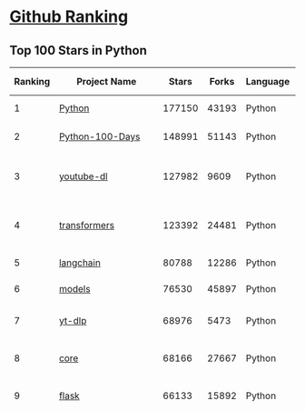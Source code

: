 [Github Ranking](../README.md)
==========

## Top 100 Stars in Python

| Ranking | Project Name | Stars | Forks | Language | Open Issues | Description | Last Commit |
| ------- | ------------ | ----- | ----- | -------- | ----------- | ----------- | ----------- |
| 1 | [Python](https://github.com/TheAlgorithms/Python) | 177150 | 43193 | Python | 31 | All Algorithms implemented in Python | 2024-03-29T09:40:01Z |
| 2 | [Python-100-Days](https://github.com/jackfrued/Python-100-Days) | 148991 | 51143 | Python | 522 | Python - 100天从新手到大师 | 2024-03-24T01:21:44Z |
| 3 | [youtube-dl](https://github.com/ytdl-org/youtube-dl) | 127982 | 9609 | Python | 3750 | Command-line program to download videos from YouTube.com and other video sites | 2024-03-29T13:24:41Z |
| 4 | [transformers](https://github.com/huggingface/transformers) | 123392 | 24481 | Python | 787 | 🤗 Transformers: State-of-the-art Machine Learning for Pytorch, TensorFlow, and JAX. | 2024-03-31T04:26:00Z |
| 5 | [langchain](https://github.com/langchain-ai/langchain) | 80788 | 12286 | Python | 1096 | 🦜🔗 Build context-aware reasoning applications | 2024-03-31T04:41:12Z |
| 6 | [models](https://github.com/tensorflow/models) | 76530 | 45897 | Python | 1047 | Models and examples built with TensorFlow | 2024-03-27T16:31:34Z |
| 7 | [yt-dlp](https://github.com/yt-dlp/yt-dlp) | 68976 | 5473 | Python | 1242 | A feature-rich command-line audio/video downloader | 2024-03-31T03:32:56Z |
| 8 | [core](https://github.com/home-assistant/core) | 68166 | 27667 | Python | 2560 | :house_with_garden: Open source home automation that puts local control and privacy first. | 2024-03-31T07:24:43Z |
| 9 | [flask](https://github.com/pallets/flask) | 66133 | 15892 | Python | 3 | The Python micro framework for building web applications. | 2024-03-30T20:02:35Z |
| 10 | [funNLP](https://github.com/fighting41love/funNLP) | 63082 | 14018 | Python | 24 | 中英文敏感词、语言检测、中外手机/电话归属地/运营商查询、名字推断性别、手机号抽取、身份证抽取、邮箱抽取、中日文人名库、中文缩写库、拆字词典、词汇情感值、停用词、反动词表、暴恐词表、繁简体转换、英文模拟中文发音、汪峰歌词生成器、职业名称词库、同义词库、反义词库、否定词库、汽车品牌词库、汽车零件词库、连续英文切割、各种中文词向量、公司名字大全、古诗词库、IT词库、财经词库、成语词库、地名词库、历史名人词库、诗词词库、医学词库、饮食词库、法律词库、汽车词库、动物词库、中文聊天语料、中文谣言数据、百度中文问答数据集、句子相似度匹配算法集合、bert资源、文本生成&摘要相关工具、cocoNLP信息抽取工具、国内电话号码正则匹配、清华大学XLORE:中英文跨语言百科知识图谱、清华大学人工智能技术系列报告、自然语言生成、NLU太难了系列、自动对联数据及机器人、用户名黑名单列表、罪名法务名词及分类模型、微信公众号语料、cs224n深度学习自然语言处理课程、中文手写汉字识别、中文自然语言处理 语料/数据集、变量命名神器、分词语料库+代码、任务型对话英文数据集、ASR 语音数据集 + 基于深度学习的中文语音识别系统、笑声检测器、Microsoft多语言数字/单位/如日期时间识别包、中华新华字典数据库及api(包括常用歇后语、成语、词语和汉字)、文档图谱自动生成、SpaCy 中文模型、Common Voice语音识别数据集新版、神经网络关系抽取、基于bert的命名实体识别、关键词(Keyphrase)抽取包pke、基于医疗领域知识图谱的问答系统、基于依存句法与语义角色标注的事件三元组抽取、依存句法分析4万句高质量标注数据、cnocr：用来做中文OCR的Python3包、中文人物关系知识图谱项目、中文nlp竞赛项目及代码汇总、中文字符数据、speech-aligner: 从“人声语音”及其“语言文本”产生音素级别时间对齐标注的工具、AmpliGraph: 知识图谱表示学习(Python)库：知识图谱概念链接预测、Scattertext 文本可视化(python)、语言/知识表示工具：BERT & ERNIE、中文对比英文自然语言处理NLP的区别综述、Synonyms中文近义词工具包、HarvestText领域自适应文本挖掘工具（新词发现-情感分析-实体链接等）、word2word：(Python)方便易用的多语言词-词对集：62种语言/3,564个多语言对、语音识别语料生成工具：从具有音频/字幕的在线视频创建自动语音识别(ASR)语料库、构建医疗实体识别的模型（包含词典和语料标注）、单文档非监督的关键词抽取、Kashgari中使用gpt-2语言模型、开源的金融投资数据提取工具、文本自动摘要库TextTeaser: 仅支持英文、人民日报语料处理工具集、一些关于自然语言的基本模型、基于14W歌曲知识库的问答尝试--功能包括歌词接龙and已知歌词找歌曲以及歌曲歌手歌词三角关系的问答、基于Siamese bilstm模型的相似句子判定模型并提供训练数据集和测试数据集、用Transformer编解码模型实现的根据Hacker News文章标题自动生成评论、用BERT进行序列标记和文本分类的模板代码、LitBank：NLP数据集——支持自然语言处理和计算人文学科任务的100部带标记英文小说语料、百度开源的基准信息抽取系统、虚假新闻数据集、Facebook: LAMA语言模型分析，提供Transformer-XL/BERT/ELMo/GPT预训练语言模型的统一访问接口、CommonsenseQA：面向常识的英文QA挑战、中文知识图谱资料、数据及工具、各大公司内部里大牛分享的技术文档 PDF 或者 PPT、自然语言生成SQL语句（英文）、中文NLP数据增强（EDA）工具、英文NLP数据增强工具 、基于医药知识图谱的智能问答系统、京东商品知识图谱、基于mongodb存储的军事领域知识图谱问答项目、基于远监督的中文关系抽取、语音情感分析、中文ULMFiT-情感分析-文本分类-语料及模型、一个拍照做题程序、世界各国大规模人名库、一个利用有趣中文语料库 qingyun 训练出来的中文聊天机器人、中文聊天机器人seqGAN、省市区镇行政区划数据带拼音标注、教育行业新闻语料库包含自动文摘功能、开放了对话机器人-知识图谱-语义理解-自然语言处理工具及数据、中文知识图谱：基于百度百科中文页面-抽取三元组信息-构建中文知识图谱、masr: 中文语音识别-提供预训练模型-高识别率、Python音频数据增广库、中文全词覆盖BERT及两份阅读理解数据、ConvLab：开源多域端到端对话系统平台、中文自然语言处理数据集、基于最新版本rasa搭建的对话系统、基于TensorFlow和BERT的管道式实体及关系抽取、一个小型的证券知识图谱/知识库、复盘所有NLP比赛的TOP方案、OpenCLaP：多领域开源中文预训练语言模型仓库、UER：基于不同语料+编码器+目标任务的中文预训练模型仓库、中文自然语言处理向量合集、基于金融-司法领域(兼有闲聊性质)的聊天机器人、g2pC：基于上下文的汉语读音自动标记模块、Zincbase 知识图谱构建工具包、诗歌质量评价/细粒度情感诗歌语料库、快速转化「中文数字」和「阿拉伯数字」、百度知道问答语料库、基于知识图谱的问答系统、jieba_fast 加速版的jieba、正则表达式教程、中文阅读理解数据集、基于BERT等最新语言模型的抽取式摘要提取、Python利用深度学习进行文本摘要的综合指南、知识图谱深度学习相关资料整理、维基大规模平行文本语料、StanfordNLP 0.2.0：纯Python版自然语言处理包、NeuralNLP-NeuralClassifier：腾讯开源深度学习文本分类工具、端到端的封闭域对话系统、中文命名实体识别：NeuroNER vs. BertNER、新闻事件线索抽取、2019年百度的三元组抽取比赛：“科学空间队”源码、基于依存句法的开放域文本知识三元组抽取和知识库构建、中文的GPT2训练代码、ML-NLP - 机器学习(Machine Learning)NLP面试中常考到的知识点和代码实现、nlp4han:中文自然语言处理工具集(断句/分词/词性标注/组块/句法分析/语义分析/NER/N元语法/HMM/代词消解/情感分析/拼写检查、XLM：Facebook的跨语言预训练语言模型、用基于BERT的微调和特征提取方法来进行知识图谱百度百科人物词条属性抽取、中文自然语言处理相关的开放任务-数据集-当前最佳结果、CoupletAI - 基于CNN+Bi-LSTM+Attention 的自动对对联系统、抽象知识图谱、MiningZhiDaoQACorpus - 580万百度知道问答数据挖掘项目、brat rapid annotation tool: 序列标注工具、大规模中文知识图谱数据：1.4亿实体、数据增强在机器翻译及其他nlp任务中的应用及效果、allennlp阅读理解:支持多种数据和模型、PDF表格数据提取工具 、 Graphbrain：AI开源软件库和科研工具，目的是促进自动意义提取和文本理解以及知识的探索和推断、简历自动筛选系统、基于命名实体识别的简历自动摘要、中文语言理解测评基准，包括代表性的数据集&基准模型&语料库&排行榜、树洞 OCR 文字识别 、从包含表格的扫描图片中识别表格和文字、语声迁移、Python口语自然语言处理工具集(英文)、 similarity：相似度计算工具包，java编写、海量中文预训练ALBERT模型 、Transformers 2.0 、基于大规模音频数据集Audioset的音频增强 、Poplar：网页版自然语言标注工具、图片文字去除，可用于漫画翻译 、186种语言的数字叫法库、Amazon发布基于知识的人-人开放领域对话数据集 、中文文本纠错模块代码、繁简体转换 、 Python实现的多种文本可读性评价指标、类似于人名/地名/组织机构名的命名体识别数据集 、东南大学《知识图谱》研究生课程(资料)、. 英文拼写检查库 、 wwsearch是企业微信后台自研的全文检索引擎、CHAMELEON：深度学习新闻推荐系统元架构 、 8篇论文梳理BERT相关模型进展与反思、DocSearch：免费文档搜索引擎、 LIDA：轻量交互式对话标注工具 、aili - the fastest in-memory index in the East 东半球最快并发索引 、知识图谱车音工作项目、自然语言生成资源大全 、中日韩分词库mecab的Python接口库、中文文本摘要/关键词提取、汉字字符特征提取器 (featurizer)，提取汉字的特征（发音特征、字形特征）用做深度学习的特征、中文生成任务基准测评 、中文缩写数据集、中文任务基准测评 - 代表性的数据集-基准(预训练)模型-语料库-baseline-工具包-排行榜、PySS3：面向可解释AI的SS3文本分类器机器可视化工具 、中文NLP数据集列表、COPE - 格律诗编辑程序、doccano：基于网页的开源协同多语言文本标注工具 、PreNLP：自然语言预处理库、简单的简历解析器，用来从简历中提取关键信息、用于中文闲聊的GPT2模型：GPT2-chitchat、基于检索聊天机器人多轮响应选择相关资源列表(Leaderboards、Datasets、Papers)、(Colab)抽象文本摘要实现集锦(教程 、词语拼音数据、高效模糊搜索工具、NLP数据增广资源集、微软对话机器人框架 、 GitHub Typo Corpus：大规模GitHub多语言拼写错误/语法错误数据集、TextCluster：短文本聚类预处理模块 Short text cluster、面向语音识别的中文文本规范化、BLINK：最先进的实体链接库、BertPunc：基于BERT的最先进标点修复模型、Tokenizer：快速、可定制的文本词条化库、中文语言理解测评基准，包括代表性的数据集、基准(预训练)模型、语料库、排行榜、spaCy 医学文本挖掘与信息提取 、 NLP任务示例项目代码集、 python拼写检查库、chatbot-list - 行业内关于智能客服、聊天机器人的应用和架构、算法分享和介绍、语音质量评价指标(MOSNet, BSSEval, STOI, PESQ, SRMR)、 用138GB语料训练的法文RoBERTa预训练语言模型 、BERT-NER-Pytorch：三种不同模式的BERT中文NER实验、无道词典 - 有道词典的命令行版本，支持英汉互查和在线查询、2019年NLP亮点回顾、 Chinese medical dialogue data 中文医疗对话数据集 、最好的汉字数字(中文数字)-阿拉伯数字转换工具、 基于百科知识库的中文词语多词义/义项获取与特定句子词语语义消歧、awesome-nlp-sentiment-analysis - 情感分析、情绪原因识别、评价对象和评价词抽取、LineFlow：面向所有深度学习框架的NLP数据高效加载器、中文医学NLP公开资源整理 、MedQuAD：(英文)医学问答数据集、将自然语言数字串解析转换为整数和浮点数、Transfer Learning in Natural Language Processing (NLP) 、面向语音识别的中文/英文发音辞典、Tokenizers：注重性能与多功能性的最先进分词器、CLUENER 细粒度命名实体识别 Fine Grained Named Entity Recognition、 基于BERT的中文命名实体识别、中文谣言数据库、NLP数据集/基准任务大列表、nlp相关的一些论文及代码, 包括主题模型、词向量(Word Embedding)、命名实体识别(NER)、文本分类(Text Classificatin)、文本生成(Text Generation)、文本相似性(Text Similarity)计算等，涉及到各种与nlp相关的算法，基于keras和tensorflow 、Python文本挖掘/NLP实战示例、 Blackstone：面向非结构化法律文本的spaCy pipeline和NLP模型通过同义词替换实现文本“变脸” 、中文 预训练 ELECTREA 模型: 基于对抗学习 pretrain Chinese Model 、albert-chinese-ner - 用预训练语言模型ALBERT做中文NER 、基于GPT2的特定主题文本生成/文本增广、开源预训练语言模型合集、多语言句向量包、编码、标记和实现：一种可控高效的文本生成方法、 英文脏话大列表 、attnvis：GPT2、BERT等transformer语言模型注意力交互可视化、CoVoST：Facebook发布的多语种语音-文本翻译语料库，包括11种语言(法语、德语、荷兰语、俄语、西班牙语、意大利语、土耳其语、波斯语、瑞典语、蒙古语和中文)的语音、文字转录及英文译文、Jiagu自然语言处理工具 - 以BiLSTM等模型为基础，提供知识图谱关系抽取 中文分词 词性标注 命名实体识别 情感分析 新词发现 关键词 文本摘要 文本聚类等功能、用unet实现对文档表格的自动检测，表格重建、NLP事件提取文献资源列表 、 金融领域自然语言处理研究资源大列表、CLUEDatasetSearch - 中英文NLP数据集：搜索所有中文NLP数据集，附常用英文NLP数据集 、medical_NER - 中文医学知识图谱命名实体识别 、(哈佛)讲因果推理的免费书、知识图谱相关学习资料/数据集/工具资源大列表、Forte：灵活强大的自然语言处理pipeline工具集 、Python字符串相似性算法库、PyLaia：面向手写文档分析的深度学习工具包、TextFooler：针对文本分类/推理的对抗文本生成模块、Haystack：灵活、强大的可扩展问答(QA)框架、中文关键短语抽取工具 | 2024-03-06T12:50:47Z |
| 11 | [ansible](https://github.com/ansible/ansible) | 60785 | 23637 | Python | 526 | Ansible is a radically simple IT automation platform that makes your applications and systems easier to deploy and maintain. Automate everything from code deployment to network configuration to cloud management, in a language that approaches plain English, using SSH, with no agents to install on remote systems. https://docs.ansible.com. | 2024-03-29T19:26:06Z |
| 12 | [whisper](https://github.com/openai/whisper) | 58898 | 6737 | Python | 0 | Robust Speech Recognition via Large-Scale Weak Supervision | 2024-03-31T02:16:14Z |
| 13 | [PayloadsAllTheThings](https://github.com/swisskyrepo/PayloadsAllTheThings) | 56288 | 13885 | Python | 0 | A list of useful payloads and bypass for Web Application Security and Pentest/CTF | 2024-03-30T12:22:08Z |
| 14 | [d2l-zh](https://github.com/d2l-ai/d2l-zh) | 55936 | 10358 | Python | 0 | 《动手学深度学习》：面向中文读者、能运行、可讨论。中英文版被70多个国家的500多所大学用于教学。 | 2024-03-18T07:40:13Z |
| 15 | [gpt4free](https://github.com/xtekky/gpt4free) | 55503 | 12681 | Python | 92 | The official gpt4free repository \| various collection of powerful language models | 2024-03-30T13:10:02Z |
| 16 | [localstack](https://github.com/localstack/localstack) | 51810 | 3781 | Python | 305 | 💻 A fully functional local AWS cloud stack. Develop and test your cloud & Serverless apps offline | 2024-03-30T09:29:36Z |
| 17 | [face_recognition](https://github.com/ageitgey/face_recognition) | 51501 | 13266 | Python | 731 | The world's simplest facial recognition api for Python and the command line | 2024-02-24T12:51:59Z |
| 18 | [you-get](https://github.com/soimort/you-get) | 49145 | 9288 | Python | 0 | :arrow_double_down: Dumb downloader that scrapes the web | 2024-03-04T02:17:52Z |
| 19 | [screenshot-to-code](https://github.com/abi/screenshot-to-code) | 47292 | 5598 | Python | 73 | Drop in a screenshot and convert it to clean code (HTML/Tailwind/React/Vue) | 2024-03-30T22:41:15Z |
| 20 | [open-interpreter](https://github.com/OpenInterpreter/open-interpreter) | 46109 | 3983 | Python | 86 | A natural language interface for computers | 2024-03-29T18:33:47Z |
| 21 | [keras](https://github.com/keras-team/keras) | 60781 | 19312 | Python | 222 | Deep Learning for humans | 2024-03-30T18:09:14Z |
| 22 | [cpython](https://github.com/python/cpython) | 59145 | 28698 | Python | 6917 | The Python programming language | 2024-03-31T08:08:06Z |
| 23 | [whisper](https://github.com/openai/whisper) | 58898 | 6737 | Python | 0 | Robust Speech Recognition via Large-Scale Weak Supervision | 2024-03-31T02:16:14Z |
| 24 | [scikit-learn](https://github.com/scikit-learn/scikit-learn) | 57832 | 24945 | Python | 1635 | scikit-learn: machine learning in Python | 2024-03-31T07:39:51Z |
| 25 | [manim](https://github.com/3b1b/manim) | 57216 | 5535 | Python | 394 | Animation engine for explanatory math videos | 2024-03-21T17:36:22Z |
| 26 | [PayloadsAllTheThings](https://github.com/swisskyrepo/PayloadsAllTheThings) | 56288 | 13885 | Python | 0 | A list of useful payloads and bypass for Web Application Security and Pentest/CTF | 2024-03-30T12:22:08Z |
| 27 | [d2l-zh](https://github.com/d2l-ai/d2l-zh) | 55936 | 10358 | Python | 0 | 《动手学深度学习》：面向中文读者、能运行、可讨论。中英文版被70多个国家的500多所大学用于教学。 | 2024-03-18T07:40:13Z |
| 28 | [gpt4free](https://github.com/xtekky/gpt4free) | 55503 | 12681 | Python | 92 | The official gpt4free repository \| various collection of powerful language models | 2024-03-30T13:10:02Z |
| 29 | [gpt_academic](https://github.com/binary-husky/gpt_academic) | 53689 | 6786 | Python | 217 | 为GPT/GLM等LLM大语言模型提供实用化交互接口，特别优化论文阅读/润色/写作体验，模块化设计，支持自定义快捷按钮&函数插件，支持Python和C++等项目剖析&自译解功能，PDF/LaTex论文翻译&总结功能，支持并行问询多种LLM模型，支持chatglm3等本地模型。接入通义千问, deepseekcoder, 讯飞星火, 文心一言, llama2, rwkv, claude2, moss等。 | 2024-03-25T01:54:31Z |
| 30 | [llama](https://github.com/meta-llama/llama) | 51816 | 8920 | Python | 290 | Inference code for Llama models | 2024-03-27T11:34:57Z |
| 31 | [localstack](https://github.com/localstack/localstack) | 51810 | 3781 | Python | 305 | 💻 A fully functional local AWS cloud stack. Develop and test your cloud & Serverless apps offline | 2024-03-30T09:29:36Z |
| 32 | [face_recognition](https://github.com/ageitgey/face_recognition) | 51501 | 13266 | Python | 731 | The world's simplest facial recognition api for Python and the command line | 2024-02-24T12:51:59Z |
| 33 | [requests](https://github.com/psf/requests) | 51245 | 9188 | Python | 201 | A simple, yet elegant, HTTP library. | 2024-03-27T08:03:46Z |
| 34 | [sherlock](https://github.com/sherlock-project/sherlock) | 50817 | 6082 | Python | 71 | 🔎 Hunt down social media accounts by username across social networks | 2024-03-30T00:08:37Z |
| 35 | [private-gpt](https://github.com/zylon-ai/private-gpt) | 50762 | 6731 | Python | 166 | Interact with your documents using the power of GPT, 100% privately, no data leaks | 2024-03-31T07:33:35Z |
| 36 | [scrapy](https://github.com/scrapy/scrapy) | 50633 | 10305 | Python | 432 | Scrapy, a fast high-level web crawling & scraping framework for Python. | 2024-03-26T19:41:41Z |
| 37 | [Real-Time-Voice-Cloning](https://github.com/CorentinJ/Real-Time-Voice-Cloning) | 50487 | 8487 | Python | 177 | Clone a voice in 5 seconds to generate arbitrary speech in real-time | 2024-03-14T02:45:00Z |
| 38 | [gpt-engineer](https://github.com/gpt-engineer-org/gpt-engineer) | 50043 | 6491 | Python | 25 | Specify what you want it to build, the AI asks for clarification, and then builds it. | 2024-03-28T20:56:45Z |
| 39 | [faceswap](https://github.com/deepfakes/faceswap) | 48971 | 12862 | Python | 17 | Deepfakes Software For All | 2024-03-26T18:27:35Z |
| 40 | [screenshot-to-code](https://github.com/abi/screenshot-to-code) | 47292 | 5598 | Python | 73 | Drop in a screenshot and convert it to clean code (HTML/Tailwind/React/Vue) | 2024-03-30T22:41:15Z |
| 41 | [openpilot](https://github.com/commaai/openpilot) | 47190 | 8470 | Python | 207 | openpilot is an open source driver assistance system. openpilot performs the functions of Automated Lane Centering and Adaptive Cruise Control for 250+ supported car makes and models. | 2024-03-31T08:49:29Z |
| 42 | [rich](https://github.com/Textualize/rich) | 46787 | 1660 | Python | 179 | Rich is a Python library for rich text and beautiful formatting in the terminal. | 2024-03-31T07:12:56Z |
| 43 | [yolov5](https://github.com/ultralytics/yolov5) | 46253 | 15422 | Python | 115 | YOLOv5 🚀 in PyTorch > ONNX > CoreML > TFLite | 2024-03-24T17:31:58Z |
| 44 | [open-interpreter](https://github.com/OpenInterpreter/open-interpreter) | 46109 | 3983 | Python | 86 | A natural language interface for computers | 2024-03-29T18:33:47Z |
| 45 | [grok-1](https://github.com/xai-org/grok-1) | 45959 | 7695 | Python | 57 | Grok open release | 2024-03-27T10:25:57Z |
| 46 | [big-list-of-naughty-strings](https://github.com/minimaxir/big-list-of-naughty-strings) | 45792 | 2129 | Python | 63 | The Big List of Naughty Strings is a list of strings which have a high probability of causing issues when used as user-input data. | 2023-06-18T16:13:29Z |
| 47 | [DeepFaceLab](https://github.com/iperov/DeepFaceLab) | 45072 | 10094 | Python | 541 | DeepFaceLab is the leading software for creating deepfakes. | 2023-10-24T10:56:48Z |
| 48 | [professional-programming](https://github.com/charlax/professional-programming) | 44932 | 3579 | Python | 2 | A collection of learning resources for curious software engineers | 2024-03-25T12:43:48Z |
| 49 | [hackingtool](https://github.com/Z4nzu/hackingtool) | 42460 | 4653 | Python | 36 | ALL IN ONE Hacking Tool For Hackers | 2024-03-21T15:53:02Z |
| 50 | [pandas](https://github.com/pandas-dev/pandas) | 41728 | 17250 | Python | 3575 | Flexible and powerful data analysis / manipulation library for Python, providing labeled data structures similar to R data.frame objects, statistical functions, and much more | 2024-03-31T08:22:43Z |
| 51 | [CppCoreGuidelines](https://github.com/isocpp/CppCoreGuidelines) | 41313 | 5360 | Python | 240 | The C++ Core Guidelines are a set of tried-and-true guidelines, rules, and best practices about coding in C++ | 2024-03-11T22:36:01Z |
| 52 | [python-patterns](https://github.com/faif/python-patterns) | 39260 | 6833 | Python | 11 | A collection of design patterns/idioms in Python | 2023-12-18T04:41:53Z |
| 53 | [ChatGLM-6B](https://github.com/THUDM/ChatGLM-6B) | 38820 | 5039 | Python | 535 | ChatGLM-6B: An Open Bilingual Dialogue Language Model \| 开源双语对话语言模型 | 2024-02-18T03:28:46Z |
| 54 | [MetaGPT](https://github.com/geekan/MetaGPT) | 37890 | 4469 | Python | 187 | 🌟 The Multi-Agent Framework: First AI Software Company, Towards Natural Language Programming | 2024-03-31T06:06:15Z |
| 55 | [ailearning](https://github.com/apachecn/ailearning) | 37858 | 11314 | Python | 2 | AiLearning：数据分析+机器学习实战+线性代数+PyTorch+NLTK+TF2 | 2024-03-04T02:15:13Z |
| 56 | [PaddleOCR](https://github.com/PaddlePaddle/PaddleOCR) | 37804 | 7171 | Python | 1129 | Awesome multilingual OCR toolkits based on PaddlePaddle (practical ultra lightweight OCR system, support 80+ languages recognition, provide data annotation and synthesis tools, support training and deployment among server, mobile, embedded and IoT devices) | 2024-03-29T13:51:17Z |
| 57 | [ColossalAI](https://github.com/hpcaitech/ColossalAI) | 37562 | 4213 | Python | 363 | Making large AI models cheaper, faster and more accessible | 2024-03-29T11:36:30Z |
| 58 | [cheat.sh](https://github.com/chubin/cheat.sh) | 37307 | 1740 | Python | 116 | the only cheat sheet you need | 2023-12-11T14:30:27Z |
| 59 | [Deep-Learning-Papers-Reading-Roadmap](https://github.com/floodsung/Deep-Learning-Papers-Reading-Roadmap) | 37268 | 7285 | Python | 48 | Deep Learning papers reading roadmap for anyone who are eager to learn this amazing tech! | 2022-11-27T13:18:32Z |
| 60 | [black](https://github.com/psf/black) | 37220 | 2355 | Python | 351 | The uncompromising Python code formatter | 2024-03-30T10:45:16Z |
| 61 | [llama_index](https://github.com/run-llama/llama_index) | 30095 | 4016 | Python | 566 | LlamaIndex is a data framework for your LLM applications | 2024-03-31T08:24:43Z |
| 62 | [Python](https://github.com/geekcomputers/Python) | 29451 | 11888 | Python | 249 | My Python Examples | 2024-03-22T06:23:45Z |
| 63 | [pytorch-image-models](https://github.com/huggingface/pytorch-image-models) | 29422 | 4545 | Python | 73 | PyTorch image models, scripts, pretrained weights -- ResNet, ResNeXT, EfficientNet, NFNet, Vision Transformer (ViT), MobileNet-V3/V2, RegNet, DPN, CSPNet, Swin Transformer, MaxViT, CoAtNet, ConvNeXt, and more | 2024-03-24T00:14:42Z |
| 64 | [linux-insides](https://github.com/0xAX/linux-insides) | 29308 | 3293 | Python | 29 | A little bit about a linux kernel | 2024-03-13T09:34:04Z |
| 65 | [poetry](https://github.com/python-poetry/poetry) | 29210 | 2197 | Python | 566 | Python packaging and dependency management made easy | 2024-03-30T19:05:52Z |
| 66 | [fairseq](https://github.com/facebookresearch/fairseq) | 29063 | 6219 | Python | 1085 | Facebook AI Research Sequence-to-Sequence Toolkit written in Python. | 2024-03-29T23:29:26Z |
| 67 | [stanford_alpaca](https://github.com/tatsu-lab/stanford_alpaca) | 28633 | 3972 | Python | 168 | Code and documentation to train Stanford's Alpaca models, and generate the data. | 2024-03-12T15:41:13Z |
| 68 | [detectron2](https://github.com/facebookresearch/detectron2) | 28438 | 7217 | Python | 394 | Detectron2 is a platform for object detection, segmentation and other visual recognition tasks. | 2024-03-28T06:55:50Z |
| 69 | [TTS](https://github.com/coqui-ai/TTS) | 28404 | 3291 | Python | 56 | 🐸💬 - a deep learning toolkit for Text-to-Speech, battle-tested in research and production | 2024-03-29T02:37:45Z |
| 70 | [gradio](https://github.com/gradio-app/gradio) | 28116 | 2066 | Python | 476 | Build and share delightful machine learning apps, all in Python. 🌟 Star to support our work! | 2024-03-30T05:43:19Z |
| 71 | [jax](https://github.com/google/jax) | 27586 | 2519 | Python | 1278 | Composable transformations of Python+NumPy programs: differentiate, vectorize, JIT to GPU/TPU, and more | 2024-03-31T07:12:41Z |
| 72 | [mmdetection](https://github.com/open-mmlab/mmdetection) | 27489 | 9161 | Python | 1338 | OpenMMLab Detection Toolbox and Benchmark | 2024-03-28T12:33:28Z |
| 73 | [tqdm](https://github.com/tqdm/tqdm) | 27264 | 1313 | Python | 388 | :zap: A Fast, Extensible Progress Bar for Python and CLI | 2024-03-14T19:37:00Z |
| 74 | [pytorch-lightning](https://github.com/Lightning-AI/pytorch-lightning) | 26628 | 3229 | Python | 665 | Pretrain, finetune and deploy AI models on multiple GPUs, TPUs with zero code changes. | 2024-03-29T19:44:25Z |
| 75 | [gpt-pilot](https://github.com/Pythagora-io/gpt-pilot) | 26595 | 2629 | Python | 229 | The first real AI developer | 2024-03-31T07:20:05Z |
| 76 | [data-science-ipython-notebooks](https://github.com/donnemartin/data-science-ipython-notebooks) | 26358 | 7703 | Python | 17 | Data science Python notebooks: Deep learning (TensorFlow, Theano, Caffe, Keras), scikit-learn, Kaggle, big data (Spark, Hadoop MapReduce, HDFS), matplotlib, pandas, NumPy, SciPy, Python essentials, AWS, and various command lines. | 2024-03-20T13:52:34Z |
| 77 | [CheatSheetSeries](https://github.com/OWASP/CheatSheetSeries) | 26283 | 3691 | Python | 41 | The OWASP Cheat Sheet Series was created to provide a concise collection of high value information on specific application security topics. | 2024-03-25T09:31:04Z |
| 78 | [python-fire](https://github.com/google/python-fire) | 26178 | 1417 | Python | 119 | Python Fire is a library for automatically generating command line interfaces (CLIs) from absolutely any Python object. | 2024-03-29T06:15:25Z |
| 79 | [numpy](https://github.com/numpy/numpy) | 26150 | 9186 | Python | 1920 | The fundamental package for scientific computing with Python. | 2024-03-31T02:03:25Z |
| 80 | [Detectron](https://github.com/facebookresearch/Detectron) | 26119 | 5458 | Python | 306 | FAIR's research platform for object detection research, implementing popular algorithms like Mask R-CNN and RetinaNet. | 2023-11-20T09:13:34Z |
| 81 | [ChatPaper](https://github.com/kaixindelele/ChatPaper) | 17466 | 1864 | Python | 65 | Use ChatGPT to summarize the arXiv papers. 全流程加速科研，利用chatgpt进行论文全文总结+专业翻译+润色+审稿+审稿回复 | 2024-02-29T07:24:21Z |
| 82 | [luigi](https://github.com/spotify/luigi) | 17243 | 2361 | Python | 97 | Luigi is a Python module that helps you build complex pipelines of batch jobs. It handles dependency resolution, workflow management, visualization etc. It also comes with Hadoop support built in.  | 2024-03-13T12:09:03Z |
| 83 | [wagtail](https://github.com/wagtail/wagtail) | 17078 | 3635 | Python | 833 | A Django content management system focused on flexibility and user experience | 2024-03-29T19:01:37Z |
| 84 | [faker](https://github.com/joke2k/faker) | 17017 | 1859 | Python | 11 | Faker is a Python package that generates fake data for you. | 2024-03-30T23:08:12Z |
| 85 | [inter](https://github.com/rsms/inter) | 16906 | 394 | Python | 67 | The Inter font family | 2024-03-28T01:42:54Z |
| 86 | [vllm](https://github.com/vllm-project/vllm) | 16895 | 2147 | Python | 717 | A high-throughput and memory-efficient inference and serving engine for LLMs | 2024-03-31T04:58:33Z |
| 87 | [reddit](https://github.com/reddit-archive/reddit) | 16746 | 2863 | Python | 0 | historical code from reddit.com | 2017-10-17T19:57:07Z |
| 88 | [erpnext](https://github.com/frappe/erpnext) | 16681 | 6422 | Python | 1715 | Free and Open Source Enterprise Resource Planning (ERP) | 2024-03-31T06:17:51Z |
| 89 | [posthog](https://github.com/PostHog/posthog) | 16529 | 975 | Python | 1495 | 🦔 PostHog provides open-source product analytics, session recording, feature flagging and A/B testing that you can self-host. | 2024-03-31T00:04:42Z |
| 90 | [mlc-llm](https://github.com/mlc-ai/mlc-llm) | 16425 | 1247 | Python | 193 | Enable everyone to develop, optimize and deploy AI models natively on everyone's devices. | 2024-03-31T07:54:47Z |
| 91 | [pyspider](https://github.com/binux/pyspider) | 16277 | 3672 | Python | 273 | A Powerful Spider(Web Crawler) System in Python. | 2023-07-05T17:04:26Z |
| 92 | [InstaPy](https://github.com/InstaPy/InstaPy) | 16276 | 3716 | Python | 472 | 📷 Instagram Bot - Tool for automated Instagram interactions | 2024-03-25T10:23:29Z |
| 93 | [avatarify-python](https://github.com/alievk/avatarify-python) | 16077 | 3468 | Python | 255 | Avatars for Zoom, Skype and other video-conferencing apps. | 2024-03-31T02:02:57Z |
| 94 | [learn-python](https://github.com/trekhleb/learn-python) | 15625 | 2535 | Python | 9 | 📚 Playground and cheatsheet for learning Python. Collection of Python scripts that are split by topics and contain code examples with explanations. | 2024-02-17T18:40:51Z |
| 95 | [PyTorch-GAN](https://github.com/eriklindernoren/PyTorch-GAN) | 15573 | 3980 | Python | 106 | PyTorch implementations of Generative Adversarial Networks. | 2024-02-22T07:02:09Z |
| 96 | [Shadowrocket-ADBlock-Rules](https://github.com/h2y/Shadowrocket-ADBlock-Rules) | 15414 | 2327 | Python | 69 | 提供多款 Shadowrocket 规则，带广告过滤功能。用于 iOS 未越狱设备选择性地自动翻墙。 | 2021-04-12T16:11:40Z |
| 97 | [LLaVA](https://github.com/haotian-liu/LLaVA) | 15376 | 1626 | Python | 691 | [NeurIPS'23 Oral] Visual Instruction Tuning (LLaVA) built towards GPT-4V level capabilities and beyond. | 2024-03-29T15:24:33Z |
| 98 | [langflow](https://github.com/logspace-ai/langflow) | 15307 | 2289 | Python | 126 | ⛓️ Langflow is a dynamic graph where each node is an executable unit. Its modular and interactive design fosters rapid experimentation and prototyping, pushing hard on the limits of creativity. | 2024-03-31T04:38:06Z |
| 99 | [baselines](https://github.com/openai/baselines) | 15282 | 4805 | Python | 411 | OpenAI Baselines: high-quality implementations of reinforcement learning algorithms | 2023-11-21T01:05:50Z |
| 100 | [learn_python3_spider](https://github.com/wistbean/learn_python3_spider) | 15185 | 3429 | Python | 30 | python爬虫教程系列、从0到1学习python爬虫，包括浏览器抓包，手机APP抓包，如 fiddler、mitmproxy，各种爬虫涉及的模块的使用，如：requests、beautifulSoup、selenium、appium、scrapy等，以及IP代理，验证码识别，Mysql，MongoDB数据库的python使用，多线程多进程爬虫的使用，css 爬虫加密逆向破解，JS爬虫逆向，分布式爬虫，爬虫项目实战实例等 | 2024-02-23T08:46:14Z |

